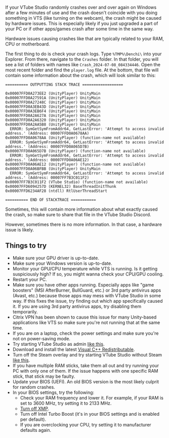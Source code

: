 If your VTube Studio randomly crashes over and over again on Windows after a few minutes of use and the crash doesn't coincide with you doing something in VTS (like turning on the webcam), the crash might be caused by hardware issues. This is especially likely if you just upgraded a part of your PC or if other apps/games crash after some time in the same way.

Hardware issues causing crashes like that are typically related to your RAM, CPU or motherboard.

The first thing to do is check your crash logs. Type `%TMP%\Denchi\` into your Explorer. From there, navigate to the `Crashes` folder. In that folder, you will see a list of folders with names like `Crash_2024-07-08_084334446`. Open the most recent folder and find the `player.log` file. At the bottom, that file will contain some information about the crash, which will look similar to this:

```
========== OUTPUTTING STACK TRACE ==================

0x00007FFD0A273EE2 (UnityPlayer) UnityMain
0x00007FFD0A27591A (UnityPlayer) UnityMain
0x00007FFD0A27248C (UnityPlayer) UnityMain
0x00007FFD0A3EB43D (UnityPlayer) UnityMain
0x00007FFD0A3EB6F4 (UnityPlayer) UnityMain
0x00007FFD0A2A627A (UnityPlayer) UnityMain
0x00007FFD0A2A6320 (UnityPlayer) UnityMain
0x00007FFD0A2AA5B8 (UnityPlayer) UnityMain
  ERROR: SymGetSymFromAddr64, GetLastError: 'Attempt to access invalid address.' (Address: 00007FFD0A0678AA)
0x00007FFD0A0678AA (UnityPlayer) (function-name not available)
  ERROR: SymGetSymFromAddr64, GetLastError: 'Attempt to access invalid address.' (Address: 00007FFD0A065D7B)
0x00007FFD0A065D7B (UnityPlayer) (function-name not available)
  ERROR: SymGetSymFromAddr64, GetLastError: 'Attempt to access invalid address.' (Address: 00007FFD0A06AE12)
0x00007FFD0A06AE12 (UnityPlayer) (function-name not available)
0x00007FFD0A06BFBB (UnityPlayer) UnityMain
  ERROR: SymGetSymFromAddr64, GetLastError: 'Attempt to access invalid address.' (Address: 00007FF7B3C011F2)
0x00007FF7B3C011F2 (VTube Studio) (function-name not available)
0x00007FFD6094257D (KERNEL32) BaseThreadInitThunk
0x00007FFD6234AF28 (ntdll) RtlUserThreadStart

========== END OF STACKTRACE ===========
```

Sometimes, this will contain more information about what exactly caused the crash, so make sure to share that file in the VTube Studio Discord.

However, sometimes there is no more information. In that case, a hardware issue is likely.

## Things to try

* Make sure your GPU driver is up-to-date.
* Make sure your Windows version is up-to-date.
* Monitor your GPU/CPU temperature while VTS is running. Is it getting suspiciously high? If so, you might wanna check your CPU/GPU cooling.
* Restart your PC.
* Make sure you have other apps running. Especially apps like "game boosters" (MSI AfterBurner, BullGuard, etc.) or 3rd party antivirus apps (Avast, etc.) because those apps may mess with VTube Studio in some way. If this fixes the issue, try finding out which app specifically caused it. If you are using 3rd party antivirus apps, try disabling them temporarily.
* Citrix VPN has been shown to cause this issue for many Unity-based applications like VTS so make sure you're not running that at the same time.
* If you are on a laptop, check the power settings and make sure you're not on power-saving mode.
* Try starting VTube Studio as admin [like this](https://github.com/DenchiSoft/VTubeStudio/wiki/Starting-as-Admin).
* Download and install the latest [Visual C++ Redistributable](https://learn.microsoft.com/en-us/cpp/windows/latest-supported-vc-redist).
* Turn off the Steam overlay and try starting VTube Studio without Steam [like this](https://github.com/DenchiSoft/VTubeStudio/wiki/Starting-without-Steam).
* If you have multiple RAM sticks, take them all out and try running your PC with only one of them. If the issue happens with one specific RAM stick, that stick may be faulty.
* Update your BIOS (UEFI). An old BIOS version is the most likely culprit for random crashes.
* In your BIOS settings, try the following:
  * Check your RAM frequency and lower it. For example, if your RAM is set to 3600 MHz, try setting it to 2133 MHz.
  * [Turn off XMP](https://www.quora.com/What-is-XMP-on-a-PC-motherboard-and-how-do-you-disable-it).
  * Turn off Intel Turbo Boost (it's in your BIOS settings and is enabled per default).
  * If you are overclocking your CPU, try setting it to manufacturer defaults again.



